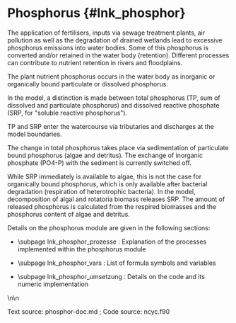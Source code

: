 Phosphorus {#lnk_phosphor}
=======================

The application of fertilisers, inputs via sewage treatment plants, air 
pollution as well as the degradation of drained wetlands lead to excessive 
phosphorus emissions into water bodies. Some of this phosphorus is converted 
and/or retained in the water body (retention). Different processes 
can contribute to nutrient retention in rivers and floodplains. 

The plant nutrient phosphorus occurs in the water body as inorganic or 
organically bound particulate or dissolved phosphorus. 

In the model, a distinction is made between total phosphorus (TP, sum of 
dissolved and particulate phosphorus) and dissolved reactive phosphate (SRP, 
for "soluble reactive phosphorus"). 

TP and SRP enter the watercourse via tributaries and discharges at the model 
boundaries.

The change in total phosphorus takes place via sedimentation of particulate 
bound phosphorus (algae and detritus). The exchange of inorganic phosphate 
(PO4-P) with the sediment is currently switched off. 

While SRP immediately is available to algae, this is not the case for 
organically bound phosphorus, which is only available after bacterial 
degradation (respiration of heterotrophic bacteria). 
In the model, decomposition of algal and rotatoria biomass releases SRP. The
amount of released phosphorus is calculated from the respired biomasses and the
phosphorus content of algae and detritus.

Details on the phosphorus module are given in the following sections:

- \subpage lnk_phosphor_prozesse : Explanation of the processes implemented 
   within the phosphorus module

- \subpage lnk_phosphor_vars : List of formula symbols and variables  

- \subpage lnk_phosphor_umsetzung : Details on the code and its numeric 
   implementation

\n\n

Text source: phosphor-doc.md ; Code source: ncyc.f90 
